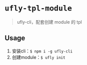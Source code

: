 # `ufly-tpl-module`

> ufly-cli，配套创建 module 的 tpl

## Usage
1. 安装cli：`$ npm i -g ufly-cli`
2. 创建module：`$ ufly init`